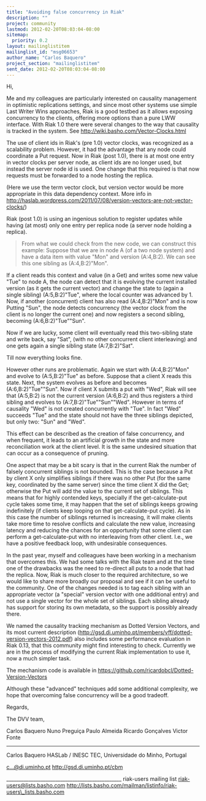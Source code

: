 ```yaml
---
title: "Avoiding false concurrency in Riak"
description: ""
project: community
lastmod: 2012-02-20T08:03:04-08:00
sitemap:
  priority: 0.2
layout: mailinglistitem
mailinglist_id: "msg06653"
author_name: "Carlos Baquero"
project_section: "mailinglistitem"
sent_date: 2012-02-20T08:03:04-08:00
---
```




Hi,

Me and my colleagues are particularly interested on causality management
in optimistic replications settings, and since most other systems use simple 
Last Writer Wins approaches, Riak is a good testbed as it allows exposing 
concurrency to the clients, offering more options than a pure LWW interface.
With Riak 1.0 there were several changes to the way that causality is
tracked in the system. See http://wiki.basho.com/Vector-Clocks.html

The use of client ids in Riak's (pre 1.0) vector clocks, was recognized as a
scalability problem. However, it had the advantage that any node could
coordinate a Put request. Now in Riak (post 1.0), there is at most one entry
in vector clocks per server node, as client ids are no longer used, but
instead the server node id is used. One change that this required is that
now requests must be forwarded to a node hosting the replica.

(Here we use the term vector clock, but version vector would be more
appropriate in this data dependency context. More info in
http://haslab.wordpress.com/2011/07/08/version-vectors-are-not-vector-clocks/)

Riak (post 1.0) is using an ingenious solution to register updates while
having (at most) only one entry per replica node (a server node holding
a replica).

>From what we could check from the new code, we can construct this example:
Suppose that we are in node A (of a two node system) and have a data item
with value "Mon" and version (A:4,B:2). We can see this one sibling as
(A:4,B:2)"Mon".

If a client reads this context and value (in a Get) and writes some new
value "Tue" to node A, the node can detect that it is evolving the current
installed version (as it gets the current vector) and change the state to
(again a single sibling) (A:5,B:2)"Tue", where the local counter was
advanced by 1. Now, if another (concurrent) client has also read
(A:4,B:2)"Mon" and is now Putting "Sun", the node detects concurrency (the
vector clock from the client is no longer the current one) and now registers
a second sibling, becoming (A:6,B:2)"Tue""Sun".

Now if we are lucky, some client will eventually read this two-sibling state
and write back, say "Sat", (with no other concurrent client interleaving)
and one gets again a single sibling state (A:7,B:2)"Sat".

Till now everything looks fine.

However other runs are problematic. Again we start with (A:4,B:2)"Mon" and
evolve to (A:5,B:2)"Tue" as before. Suppose that a client X reads this
state. Next, the system evolves as before and becomes (A:6,B:2)"Tue""Sun".
Now if client X submits a put with "Wed", Riak will see that (A:5,B:2) is
not the current version (A:6,B:2) and thus registers a third sibling and
evolves to (A:7,B:2)"Tue""Sun""Wed". However in terms of causality "Wed" is
not created concurrently with "Tue". In fact "Wed" succeeds "Tue" and the
state should not have the three siblings depicted, but only two: "Sun" and
"Wed".

This effect can be described as the creation of false concurrency, and when
frequent, it leads to an artificial growth in the state and more
reconciliation work at the client level. It is the same undesired situation
that can occur as a consequence of pruning.

One aspect that may be a bit scary is that in the current Riak the number of
falsely concurrent siblings is not bounded. This is the case because a Put
by client X only simplifies siblings if there was no other Put (for the same
key, coordinated by the same server) since the time client X did the Get;
otherwise the Put will add the value to the current set of siblings. This
means that for highly contended keys, specially if the get-calculate-put
cycle takes some time, it may happen that the set of siblings keeps growing
indefinitely (if clients keep looping on that get-calculate-put cycle). As
in this case the number of siblings returned is increasing, it will make
clients take more time to resolve conflicts and calculate the new value,
increasing latency and reducing the chances for an opportunity that some
client can perform a get-calculate-put with no interleaving from other
client. I.e., we have a positive feedback loop, with undesirable consequences.

In the past year, myself and colleagues have been working in a mechanism
that overcomes this. We had some talks with the Riak team and at the time
one of the drawbacks was the need to re-direct all puts to a node that had
the replica. Now, Riak is much closer to the required architecture, so we
would like to share more broadly our proposal and see if it can be useful to
the community. One of the changes needed is to tag each sibling with an
appropriate vector (a "special" version vector with one additional entry)
and not use a single vector for the whole set of siblings. Each sibling
already has support for storing its own metadata, so the support is possibly
already there.

We named the causality tracking mechanism as Dotted Version Vectors, and its
most current description
(http://gsd.di.uminho.pt/members/vff/dotted-version-vectors-2012.pdf) also
includes some performance evaluation in Riak 0.13, that this community might
find interesting to check. Currently we are in the process of modifying the 
current
Riak implementation to use it, now a much simpler task.

The mechanism code is available in
https://github.com/ricardobcl/Dotted-Version-Vectors

Although these "advanced" techniques add some additional complexity, we hope 
that
overcoming false concurrency will be a good tradeoff. 

Regards,

The DVV team,

Carlos Baquero
Nuno Preguiça
Paulo Almeida
Ricardo Gonçalves
Victor Fonte


-----
Carlos Baquero
HASLab / INESC TEC,
Universidade do Minho,
Portugal

c...@di.uminho.pt
http://gsd.di.uminho.pt/cbm





\_\_\_\_\_\_\_\_\_\_\_\_\_\_\_\_\_\_\_\_\_\_\_\_\_\_\_\_\_\_\_\_\_\_\_\_\_\_\_\_\_\_\_\_\_\_\_
riak-users mailing list
riak-users@lists.basho.com
http://lists.basho.com/mailman/listinfo/riak-users\_lists.basho.com

